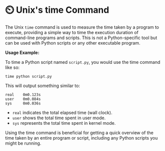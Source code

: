 # ⏲️ Unix's time Command

The Unix `time` command is used to measure the time taken by a program to execute, providing a simple way to time the execution duration of command-line programs and scripts. This is not a Python-specific tool but can be used with Python scripts or any other executable program.

**Usage Example:**

To time a Python script named `script.py`, you would use the time command like so:

```shell
time python script.py
```

This will output something similar to:

```shell
real    0m0.123s
user    0m0.084s
sys     0m0.036s
```

- `real` indicates the total elapsed time (wall clock).
- `user` shows the total time spent in user mode.
- `sys` represents the total time spent in kernel mode.

Using the time command is beneficial for getting a quick overview of the time taken by an entire program or script, including any Python scripts you might be running.